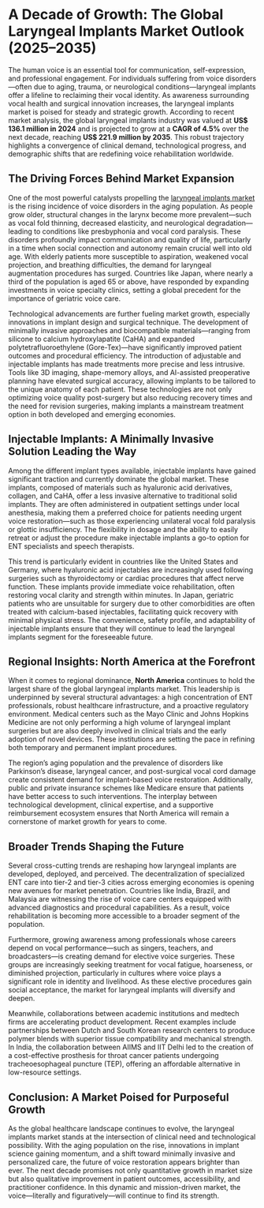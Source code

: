 
# A Decade of Growth: The Global Laryngeal Implants Market Outlook (2025–2035)

The human voice is an essential tool for communication, self-expression, and professional engagement. For individuals suffering from voice disorders—often due to aging, trauma, or neurological conditions—laryngeal implants offer a lifeline to reclaiming their vocal identity. As awareness surrounding vocal health and surgical innovation increases, the laryngeal implants market is poised for steady and strategic growth. According to recent market analysis, the global laryngeal implants industry was valued at **US$ 136.1 million in 2024** and is projected to grow at a **CAGR of 4.5%** over the next decade, reaching **US$ 221.9 million by 2035**. This robust trajectory highlights a convergence of clinical demand, technological progress, and demographic shifts that are redefining voice rehabilitation worldwide.

## The Driving Forces Behind Market Expansion

One of the most powerful catalysts propelling the [laryngeal implants market](https://www.transparencymarketresearch.com/laryngeal-implants-market.html) is the rising incidence of voice disorders in the aging population. As people grow older, structural changes in the larynx become more prevalent—such as vocal fold thinning, decreased elasticity, and neurological degradation—leading to conditions like presbyphonia and vocal cord paralysis. These disorders profoundly impact communication and quality of life, particularly in a time when social connection and autonomy remain crucial well into old age. With elderly patients more susceptible to aspiration, weakened vocal projection, and breathing difficulties, the demand for laryngeal augmentation procedures has surged. Countries like Japan, where nearly a third of the population is aged 65 or above, have responded by expanding investments in voice specialty clinics, setting a global precedent for the importance of geriatric voice care.

Technological advancements are further fueling market growth, especially innovations in implant design and surgical technique. The development of minimally invasive approaches and biocompatible materials—ranging from silicone to calcium hydroxylapatite (CaHA) and expanded polytetrafluoroethylene (Gore-Tex)—have significantly improved patient outcomes and procedural efficiency. The introduction of adjustable and injectable implants has made treatments more precise and less intrusive. Tools like 3D imaging, shape-memory alloys, and AI-assisted preoperative planning have elevated surgical accuracy, allowing implants to be tailored to the unique anatomy of each patient. These technologies are not only optimizing voice quality post-surgery but also reducing recovery times and the need for revision surgeries, making implants a mainstream treatment option in both developed and emerging economies.

## Injectable Implants: A Minimally Invasive Solution Leading the Way

Among the different implant types available, injectable implants have gained significant traction and currently dominate the global market. These implants, composed of materials such as hyaluronic acid derivatives, collagen, and CaHA, offer a less invasive alternative to traditional solid implants. They are often administered in outpatient settings under local anesthesia, making them a preferred choice for patients needing urgent voice restoration—such as those experiencing unilateral vocal fold paralysis or glottic insufficiency. The flexibility in dosage and the ability to easily retreat or adjust the procedure make injectable implants a go-to option for ENT specialists and speech therapists.

This trend is particularly evident in countries like the United States and Germany, where hyaluronic acid injectables are increasingly used following surgeries such as thyroidectomy or cardiac procedures that affect nerve function. These implants provide immediate voice rehabilitation, often restoring vocal clarity and strength within minutes. In Japan, geriatric patients who are unsuitable for surgery due to other comorbidities are often treated with calcium-based injectables, facilitating quick recovery with minimal physical stress. The convenience, safety profile, and adaptability of injectable implants ensure that they will continue to lead the laryngeal implants segment for the foreseeable future.

## Regional Insights: North America at the Forefront

When it comes to regional dominance, **North America** continues to hold the largest share of the global laryngeal implants market. This leadership is underpinned by several structural advantages: a high concentration of ENT professionals, robust healthcare infrastructure, and a proactive regulatory environment. Medical centers such as the Mayo Clinic and Johns Hopkins Medicine are not only performing a high volume of laryngeal implant surgeries but are also deeply involved in clinical trials and the early adoption of novel devices. These institutions are setting the pace in refining both temporary and permanent implant procedures.

The region’s aging population and the prevalence of disorders like Parkinson’s disease, laryngeal cancer, and post-surgical vocal cord damage create consistent demand for implant-based voice restoration. Additionally, public and private insurance schemes like Medicare ensure that patients have better access to such interventions. The interplay between technological development, clinical expertise, and a supportive reimbursement ecosystem ensures that North America will remain a cornerstone of market growth for years to come.

## Broader Trends Shaping the Future

Several cross-cutting trends are reshaping how laryngeal implants are developed, deployed, and perceived. The decentralization of specialized ENT care into tier-2 and tier-3 cities across emerging economies is opening new avenues for market penetration. Countries like India, Brazil, and Malaysia are witnessing the rise of voice care centers equipped with advanced diagnostics and procedural capabilities. As a result, voice rehabilitation is becoming more accessible to a broader segment of the population.

Furthermore, growing awareness among professionals whose careers depend on vocal performance—such as singers, teachers, and broadcasters—is creating demand for elective voice surgeries. These groups are increasingly seeking treatment for vocal fatigue, hoarseness, or diminished projection, particularly in cultures where voice plays a significant role in identity and livelihood. As these elective procedures gain social acceptance, the market for laryngeal implants will diversify and deepen.

Meanwhile, collaborations between academic institutions and medtech firms are accelerating product development. Recent examples include partnerships between Dutch and South Korean research centers to produce polymer blends with superior tissue compatibility and mechanical strength. In India, the collaboration between AIIMS and IIT Delhi led to the creation of a cost-effective prosthesis for throat cancer patients undergoing tracheoesophageal puncture (TEP), offering an affordable alternative in low-resource settings.

## Conclusion: A Market Poised for Purposeful Growth

As the global healthcare landscape continues to evolve, the laryngeal implants market stands at the intersection of clinical need and technological possibility. With the aging population on the rise, innovations in implant science gaining momentum, and a shift toward minimally invasive and personalized care, the future of voice restoration appears brighter than ever. The next decade promises not only quantitative growth in market size but also qualitative improvement in patient outcomes, accessibility, and practitioner confidence. In this dynamic and mission-driven market, the voice—literally and figuratively—will continue to find its strength.
